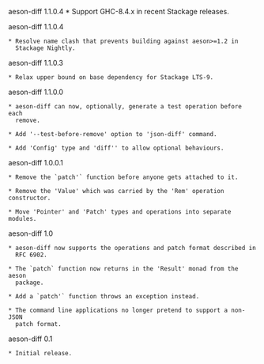 aeson-diff 1.1.0.4
    * Support GHC-8.4.x in recent Stackage releases.

aeson-diff 1.1.0.4

    * Resolve name clash that prevents building against aeson>=1.2 in
      Stackage Nightly.

aeson-diff 1.1.0.3

    * Relax upper bound on base dependency for Stackage LTS-9.

aeson-diff 1.1.0.0

    * aeson-diff can now, optionally, generate a test operation before each
      remove.

    * Add '--test-before-remove' option to 'json-diff' command.

    * Add 'Config' type and 'diff'' to allow optional behaviours.

aeson-diff 1.0.0.1

    * Remove the `patch'` function before anyone gets attached to it.

    * Remove the 'Value' which was carried by the 'Rem' operation constructor.

    * Move 'Pointer' and 'Patch' types and operations into separate modules.

aeson-diff 1.0

    * aeson-diff now supports the operations and patch format described in
      RFC 6902.

    * The `patch` function now returns in the 'Result' monad from the aeson
      package.

    * Add a `patch'` function throws an exception instead.

    * The command line applications no longer pretend to support a non-JSON
      patch format.

aeson-diff 0.1

    * Initial release.
